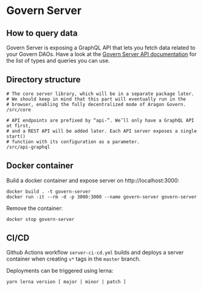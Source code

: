 # Govern Server

## How to query data

Govern Server is exposing a GraphQL API that lets you fetch data related to your Govern DAOs. Have a look at the [Govern Server API documentation](https://docs.aragon.org/govern/developers/server-api) for the list of types and queries you can use.

## Directory structure

```
# The core server library, which will be in a separate package later.
# We should keep in mind that this part will eventually run in the
# browser, enabling the fully decentralized mode of Aragon Govern.
/src/core

# API endpoints are prefixed by “api-”. We’ll only have a GraphQL API at first,
# and a REST API will be added later. Each API server exposes a single start()
# function with its configuration as a parameter.
/src/api-graphql
```

## Docker container

Build a docker container and expose server on http://localhost:3000:

```
docker build . -t govern-server
docker run -it --rm -d -p 3000:3000 --name govern-server govern-server
```

Remove the container:

```
docker stop govern-server
```

## CI/CD

Github Actions workflow `server-ci-cd.yml` builds and deploys a server container when creating `v*` tags in the `master` branch.

Deployments can be triggered using lerna:

```
yarn lerna version [ major | minor | patch ]
```
